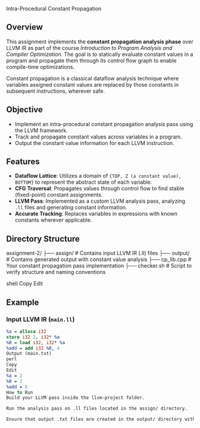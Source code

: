 Intra-Procedural Constant Propagation

## Overview

This assignment implements the **constant propagation analysis phase** over LLVM IR as part of the course *Introduction to Program Analysis and Compiler Optimization*. The goal is to statically evaluate constant values in a program and propagate them through its control flow graph to enable compile-time optimizations.

Constant propagation is a classical dataflow analysis technique where variables assigned constant values are replaced by those constants in subsequent instructions, wherever safe.

## Objective

- Implement an intra-procedural constant propagation analysis pass using the LLVM framework.
- Track and propagate constant values across variables in a program.
- Output the constant value information for each LLVM instruction.

## Features

- **Dataflow Lattice**: Utilizes a domain of `{TOP, Z (a constant value), BOTTOM}` to represent the abstract state of each variable.
- **CFG Traversal**: Propagates values through control flow to find stable (fixed-point) constant assignments.
- **LLVM Pass**: Implemented as a custom LLVM analysis pass, analyzing `.ll` files and generating constant information.
- **Accurate Tracking**: Replaces variables in expressions with known constants wherever applicable.

## Directory Structure

assignment-2/ ├── assign/ # Contains input LLVM IR (.ll) files ├── output/ # Contains generated output with constant value analysis ├── cp_lib.cpp # Your constant propagation pass implementation ├── checker.sh # Script to verify structure and naming conventions

shell
Copy
Edit

## Example

### Input LLVM IR (`main.ll`)
```llvm
%a = alloca i32
store i32 2, i32* %a
%0 = load i32, i32* %a
%add = add i32 %0, 4
Output (main.txt)
perl
Copy
Edit
%a = 2
%0 = 2
%add = 6
How to Run
Build your LLVM pass inside the llvm-project folder.

Run the analysis pass on .ll files located in the assign/ directory.

Ensure that output .txt files are created in the output/ directory with the same base filename.


